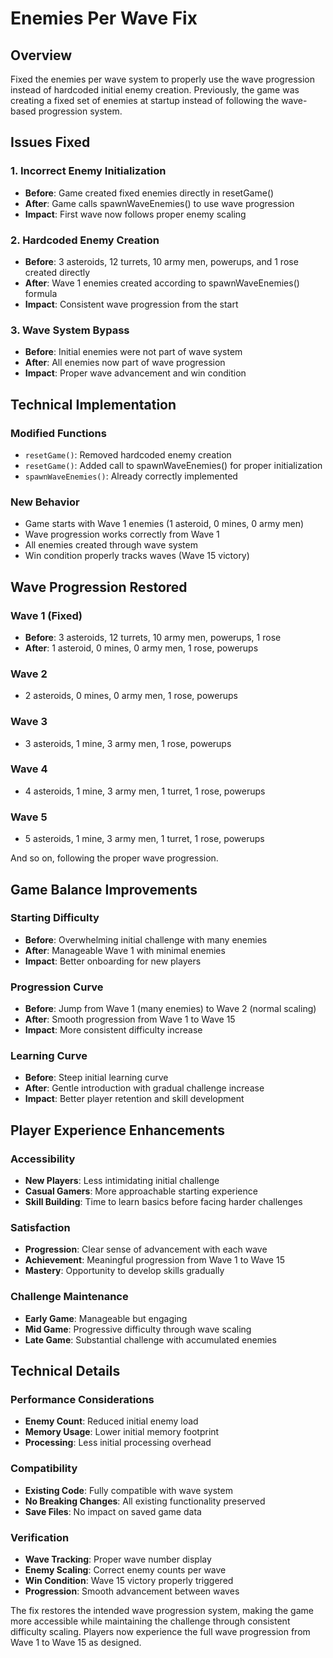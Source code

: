 # Enemies Per Wave Fix

## Overview
Fixed the enemies per wave system to properly use the wave progression instead of hardcoded initial enemy creation. Previously, the game was creating a fixed set of enemies at startup instead of following the wave-based progression system.

## Issues Fixed

### 1. Incorrect Enemy Initialization
- **Before**: Game created fixed enemies directly in resetGame()
- **After**: Game calls spawnWaveEnemies() to use wave progression
- **Impact**: First wave now follows proper enemy scaling

### 2. Hardcoded Enemy Creation
- **Before**: 3 asteroids, 12 turrets, 10 army men, powerups, and 1 rose created directly
- **After**: Wave 1 enemies created according to spawnWaveEnemies() formula
- **Impact**: Consistent wave progression from the start

### 3. Wave System Bypass
- **Before**: Initial enemies were not part of wave system
- **After**: All enemies now part of wave progression
- **Impact**: Proper wave advancement and win condition

## Technical Implementation

### Modified Functions
- `resetGame()`: Removed hardcoded enemy creation
- `resetGame()`: Added call to spawnWaveEnemies() for proper initialization
- `spawnWaveEnemies()`: Already correctly implemented

### New Behavior
- Game starts with Wave 1 enemies (1 asteroid, 0 mines, 0 army men)
- Wave progression works correctly from Wave 1
- All enemies created through wave system
- Win condition properly tracks waves (Wave 15 victory)

## Wave Progression Restored

### Wave 1 (Fixed)
- **Before**: 3 asteroids, 12 turrets, 10 army men, powerups, 1 rose
- **After**: 1 asteroid, 0 mines, 0 army men, 1 rose, powerups

### Wave 2
- 2 asteroids, 0 mines, 0 army men, 1 rose, powerups

### Wave 3
- 3 asteroids, 1 mine, 3 army men, 1 rose, powerups

### Wave 4
- 4 asteroids, 1 mine, 3 army men, 1 turret, 1 rose, powerups

### Wave 5
- 5 asteroids, 1 mine, 3 army men, 1 turret, 1 rose, powerups

And so on, following the proper wave progression.

## Game Balance Improvements

### Starting Difficulty
- **Before**: Overwhelming initial challenge with many enemies
- **After**: Manageable Wave 1 with minimal enemies
- **Impact**: Better onboarding for new players

### Progression Curve
- **Before**: Jump from Wave 1 (many enemies) to Wave 2 (normal scaling)
- **After**: Smooth progression from Wave 1 to Wave 15
- **Impact**: More consistent difficulty increase

### Learning Curve
- **Before**: Steep initial learning curve
- **After**: Gentle introduction with gradual challenge increase
- **Impact**: Better player retention and skill development

## Player Experience Enhancements

### Accessibility
- **New Players**: Less intimidating initial challenge
- **Casual Gamers**: More approachable starting experience
- **Skill Building**: Time to learn basics before facing harder challenges

### Satisfaction
- **Progression**: Clear sense of advancement with each wave
- **Achievement**: Meaningful progression from Wave 1 to Wave 15
- **Mastery**: Opportunity to develop skills gradually

### Challenge Maintenance
- **Early Game**: Manageable but engaging
- **Mid Game**: Progressive difficulty through wave scaling
- **Late Game**: Substantial challenge with accumulated enemies

## Technical Details

### Performance Considerations
- **Enemy Count**: Reduced initial enemy load
- **Memory Usage**: Lower initial memory footprint
- **Processing**: Less initial processing overhead

### Compatibility
- **Existing Code**: Fully compatible with wave system
- **No Breaking Changes**: All existing functionality preserved
- **Save Files**: No impact on saved game data

### Verification
- **Wave Tracking**: Proper wave number display
- **Enemy Scaling**: Correct enemy counts per wave
- **Win Condition**: Wave 15 victory properly triggered
- **Progression**: Smooth advancement between waves

The fix restores the intended wave progression system, making the game more accessible while maintaining the challenge through consistent difficulty scaling. Players now experience the full wave progression from Wave 1 to Wave 15 as designed.